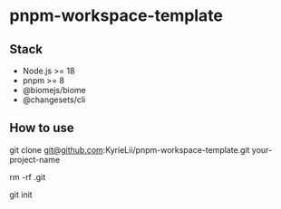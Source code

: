# pnpm-workspace-template

## Stack

- Node.js >= 18
- pnpm >= 8
- @biomejs/biome
- @changesets/cli

## How to use

git clone git@github.com:KyrieLii/pnpm-workspace-template.git your-project-name

rm -rf .git

git init